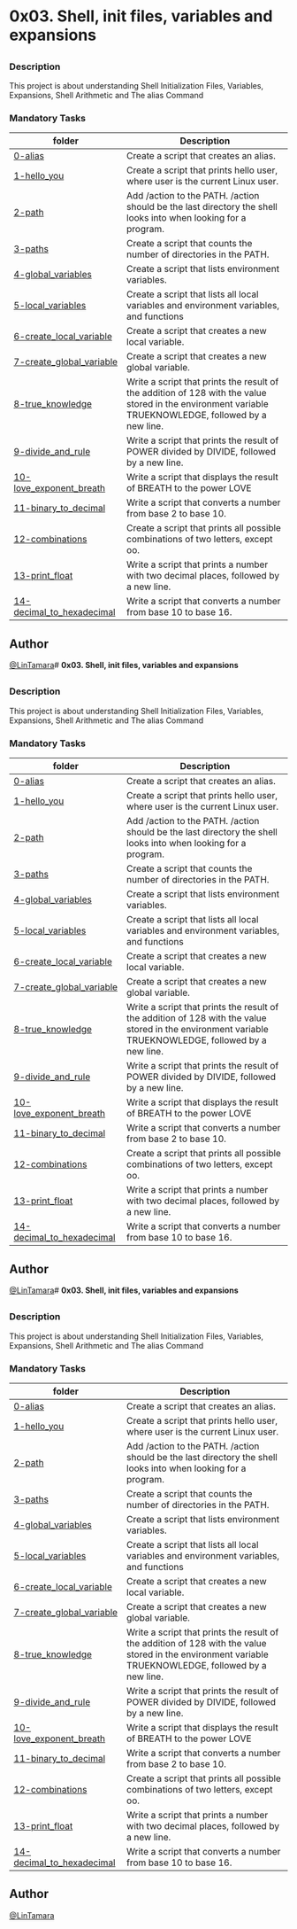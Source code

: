 # **0x03. Shell, init files, variables and expansions**
## 
### Description
 This project is about understanding Shell Initialization Files, Variables, Expansions, Shell Arithmetic and The alias Command
### Mandatory Tasks
| folder | Description |
| ------ | ------ |
| [0-alias](0-alias) | Create a script that creates an alias. |
| [1-hello_you](1-hello_you) | Create a script that prints hello user, where user is the current Linux user. |
| [2-path](2-path) | Add /action to the PATH. /action should be the last directory the shell looks into when looking for a program. |
| [3-paths](3-paths) | Create a script that counts the number of directories in the PATH. |
| [4-global_variables](4-global_variables) | Create a script that lists environment variables. |
| [5-local_variables](5-local_variables) | Create a script that lists all local variables and environment variables, and functions |
| [6-create_local_variable](6-create_local_variable) | Create a script that creates a new local variable. |
| [7-create_global_variable](7-create_global_variable) | Create a script that creates a new global variable. |
| [8-true_knowledge](8-true_knowledge) | Write a script that prints the result of the addition of 128 with the value stored in the environment variable TRUEKNOWLEDGE, followed by a new line. |
| [9-divide_and_rule](9-divide_and_rule) | Write a script that prints the result of POWER divided by DIVIDE, followed by a new line. |
| [10-love_exponent_breath](10-love_exponent_breath) | Write a script that displays the result of BREATH to the power LOVE |
| [11-binary_to_decimal](11-binary_to_decimal) | Write a script that converts a number from base 2 to base 10. |
| [12-combinations](12-combinations) | Create a script that prints all possible combinations of two letters, except oo. |
| [13-print_float](13-print_float) | Write a script that prints a number with two decimal places, followed by a new line. |
| [14-decimal_to_hexadecimal](14-decimal_to_hexadecimal) | Write a script that converts a number from base 10 to base 16. |

## Author
[@LinTamara](@LinTamara)# **0x03. Shell, init files, variables and expansions**
## 
### Description
 This project is about understanding Shell Initialization Files, Variables, Expansions, Shell Arithmetic and The alias Command
### Mandatory Tasks
| folder | Description |
| ------ | ------ |
| [0-alias](0-alias) | Create a script that creates an alias. |
| [1-hello_you](1-hello_you) | Create a script that prints hello user, where user is the current Linux user. |
| [2-path](2-path) | Add /action to the PATH. /action should be the last directory the shell looks into when looking for a program. |
| [3-paths](3-paths) | Create a script that counts the number of directories in the PATH. |
| [4-global_variables](4-global_variables) | Create a script that lists environment variables. |
| [5-local_variables](5-local_variables) | Create a script that lists all local variables and environment variables, and functions |
| [6-create_local_variable](6-create_local_variable) | Create a script that creates a new local variable. |
| [7-create_global_variable](7-create_global_variable) | Create a script that creates a new global variable. |
| [8-true_knowledge](8-true_knowledge) | Write a script that prints the result of the addition of 128 with the value stored in the environment variable TRUEKNOWLEDGE, followed by a new line. |
| [9-divide_and_rule](9-divide_and_rule) | Write a script that prints the result of POWER divided by DIVIDE, followed by a new line. |
| [10-love_exponent_breath](10-love_exponent_breath) | Write a script that displays the result of BREATH to the power LOVE |
| [11-binary_to_decimal](11-binary_to_decimal) | Write a script that converts a number from base 2 to base 10. |
| [12-combinations](12-combinations) | Create a script that prints all possible combinations of two letters, except oo. |
| [13-print_float](13-print_float) | Write a script that prints a number with two decimal places, followed by a new line. |
| [14-decimal_to_hexadecimal](14-decimal_to_hexadecimal) | Write a script that converts a number from base 10 to base 16. |

## Author
[@LinTamara](@LinTamara)# **0x03. Shell, init files, variables and expansions**
## 
### Description
 This project is about understanding Shell Initialization Files, Variables, Expansions, Shell Arithmetic and The alias Command
### Mandatory Tasks
| folder | Description |
| ------ | ------ |
| [0-alias](0-alias) | Create a script that creates an alias. |
| [1-hello_you](1-hello_you) | Create a script that prints hello user, where user is the current Linux user. |
| [2-path](2-path) | Add /action to the PATH. /action should be the last directory the shell looks into when looking for a program. |
| [3-paths](3-paths) | Create a script that counts the number of directories in the PATH. |
| [4-global_variables](4-global_variables) | Create a script that lists environment variables. |
| [5-local_variables](5-local_variables) | Create a script that lists all local variables and environment variables, and functions |
| [6-create_local_variable](6-create_local_variable) | Create a script that creates a new local variable. |
| [7-create_global_variable](7-create_global_variable) | Create a script that creates a new global variable. |
| [8-true_knowledge](8-true_knowledge) | Write a script that prints the result of the addition of 128 with the value stored in the environment variable TRUEKNOWLEDGE, followed by a new line. |
| [9-divide_and_rule](9-divide_and_rule) | Write a script that prints the result of POWER divided by DIVIDE, followed by a new line. |
| [10-love_exponent_breath](10-love_exponent_breath) | Write a script that displays the result of BREATH to the power LOVE |
| [11-binary_to_decimal](11-binary_to_decimal) | Write a script that converts a number from base 2 to base 10. |
| [12-combinations](12-combinations) | Create a script that prints all possible combinations of two letters, except oo. |
| [13-print_float](13-print_float) | Write a script that prints a number with two decimal places, followed by a new line. |
| [14-decimal_to_hexadecimal](14-decimal_to_hexadecimal) | Write a script that converts a number from base 10 to base 16. |

## Author
[@LinTamara](@LinTamara)